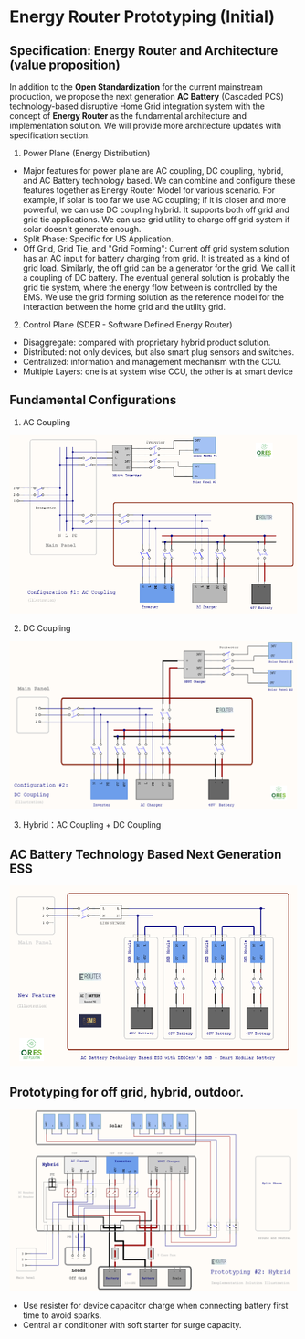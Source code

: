 # Energy Router Prototyping (Initial)

## Specification: Energy Router and Architecture (value proposition)

In addition to the **Open Standardization** for the current mainstream production, we propose the next generation **AC Battery** (Cascaded PCS) technology-based disruptive Home Grid integration system with the concept of **Energy Router** as the fundamental architecture and implementation solution. We will provide more architecture updates with specification section.

1. Power Plane (Energy Distribution)

- Major features for power plane are AC coupling, DC coupling, hybrid, and AC Battery technology based. We can combine and configure these features together as Energy Router Model for various scenario. For example, if solar is too far we use AC coupling; if it is closer and more powerful, we can use DC coupling hybrid. It supports both off grid and grid tie applications. We can use grid utility to charge off grid system if solar doesn't generate enough.
- Split Phase: Specific for US Application. 
- Off Grid, Grid Tie, and "Grid Forming": Current off grid system solution has an AC input for battery charging from grid. It is treated as a kind of grid load. Similarly, the off grid can be a generator for the grid. We call it a coupling of DC battery. The eventual general solution is probably the grid tie system, where the energy flow between is controlled by the EMS. We use the grid forming solution as the reference model for the interaction between the home grid and the utility grid. 

2. Control Plane (SDER - Software Defined Energy Router)
- Disaggregate: compared with proprietary hybrid product solution. 
- Distributed: not only devices, but also smart plug sensors and switches. 
- Centralized: information and management mechanism with the CCU.
- Multiple Layers: one is at system wise CCU, the other is at smart device

## Fundamental Configurations

1. AC Coupling

![AC Coupling](./images/erouter_configuration_1.png)

2. DC Coupling

![DC Coupling](./images/erouter_configuration_2.png)

3. Hybrid：AC Coupling + DC Coupling

## AC Battery Technology Based Next Generation ESS

![AC Battery](./images/erouter_new_ess_feature.png)

## Prototyping for off grid, hybrid, outdoor.

![Prototyping Hybrid](./images/energy_router_2_hybrid.png)

- Use resister for device capacitor charge when connecting battery first time to avoid sparks.
- Central air conditioner with soft starter for surge capacity.


